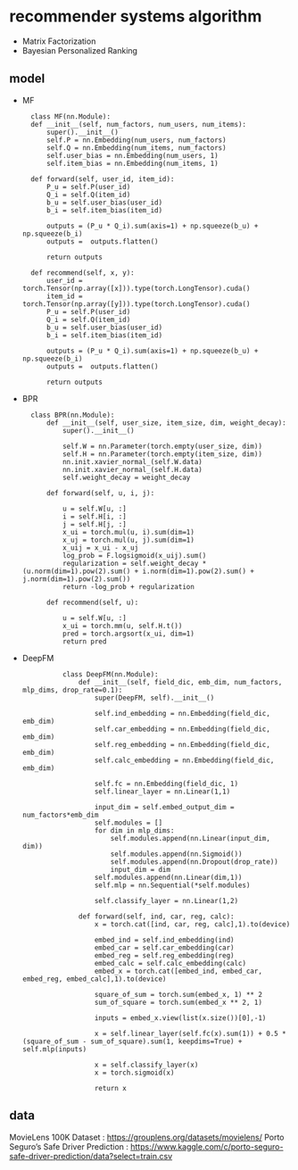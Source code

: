 # recommender systems algorithm
* Matrix Factorization
* Bayesian Personalized Ranking


## model
* MF

        class MF(nn.Module):
        def __init__(self, num_factors, num_users, num_items):
            super().__init__()
            self.P = nn.Embedding(num_users, num_factors)
            self.Q = nn.Embedding(num_items, num_factors)
            self.user_bias = nn.Embedding(num_users, 1)
            self.item_bias = nn.Embedding(num_items, 1)

        def forward(self, user_id, item_id):
            P_u = self.P(user_id)
            Q_i = self.Q(item_id)
            b_u = self.user_bias(user_id)
            b_i = self.item_bias(item_id)

            outputs = (P_u * Q_i).sum(axis=1) + np.squeeze(b_u) + np.squeeze(b_i)
            outputs =  outputs.flatten()

            return outputs

        def recommend(self, x, y):
            user_id = torch.Tensor(np.array([x])).type(torch.LongTensor).cuda()
            item_id = torch.Tensor(np.array([y])).type(torch.LongTensor).cuda()
            P_u = self.P(user_id)
            Q_i = self.Q(item_id)
            b_u = self.user_bias(user_id)
            b_i = self.item_bias(item_id)

            outputs = (P_u * Q_i).sum(axis=1) + np.squeeze(b_u) + np.squeeze(b_i)
            outputs =  outputs.flatten()

            return outputs
            
* BPR

        class BPR(nn.Module):
            def __init__(self, user_size, item_size, dim, weight_decay):
                super().__init__()

                self.W = nn.Parameter(torch.empty(user_size, dim))
                self.H = nn.Parameter(torch.empty(item_size, dim))
                nn.init.xavier_normal_(self.W.data)
                nn.init.xavier_normal_(self.H.data)
                self.weight_decay = weight_decay

            def forward(self, u, i, j):

                u = self.W[u, :]
                i = self.H[i, :]
                j = self.H[j, :]
                x_ui = torch.mul(u, i).sum(dim=1)
                x_uj = torch.mul(u, j).sum(dim=1)
                x_uij = x_ui - x_uj
                log_prob = F.logsigmoid(x_uij).sum()
                regularization = self.weight_decay * (u.norm(dim=1).pow(2).sum() + i.norm(dim=1).pow(2).sum() + j.norm(dim=1).pow(2).sum())
                return -log_prob + regularization

            def recommend(self, u):

                u = self.W[u, :]
                x_ui = torch.mm(u, self.H.t())
                pred = torch.argsort(x_ui, dim=1)
                return pred
* DeepFM

                class DeepFM(nn.Module):
                    def __init__(self, field_dic, emb_dim, num_factors, mlp_dims, drop_rate=0.1):
                        super(DeepFM, self).__init__()

                        self.ind_embedding = nn.Embedding(field_dic, emb_dim)
                        self.car_embedding = nn.Embedding(field_dic, emb_dim)
                        self.reg_embedding = nn.Embedding(field_dic, emb_dim)
                        self.calc_embedding = nn.Embedding(field_dic, emb_dim)

                        self.fc = nn.Embedding(field_dic, 1)
                        self.linear_layer = nn.Linear(1,1)

                        input_dim = self.embed_output_dim = num_factors*emb_dim
                        self.modules = []
                        for dim in mlp_dims:      
                            self.modules.append(nn.Linear(input_dim, dim))
                            self.modules.append(nn.Sigmoid())
                            self.modules.append(nn.Dropout(drop_rate))
                            input_dim = dim
                        self.modules.append(nn.Linear(dim,1))
                        self.mlp = nn.Sequential(*self.modules)

                        self.classify_layer = nn.Linear(1,2)

                    def forward(self, ind, car, reg, calc):
                        x = torch.cat([ind, car, reg, calc],1).to(device)

                        embed_ind = self.ind_embedding(ind)
                        embed_car = self.car_embedding(car)
                        embed_reg = self.reg_embedding(reg)
                        embed_calc = self.calc_embedding(calc)
                        embed_x = torch.cat([embed_ind, embed_car, embed_reg, embed_calc],1).to(device)

                        square_of_sum = torch.sum(embed_x, 1) ** 2
                        sum_of_square = torch.sum(embed_x ** 2, 1)

                        inputs = embed_x.view(list(x.size())[0],-1)

                        x = self.linear_layer(self.fc(x).sum(1)) + 0.5 * (square_of_sum - sum_of_square).sum(1, keepdims=True) + self.mlp(inputs)

                        x = self.classify_layer(x)
                        x = torch.sigmoid(x)

                        return x
    
## data

MovieLens 100K Dataset : https://grouplens.org/datasets/movielens/
Porto Seguro’s Safe Driver Prediction : https://www.kaggle.com/c/porto-seguro-safe-driver-prediction/data?select=train.csv
